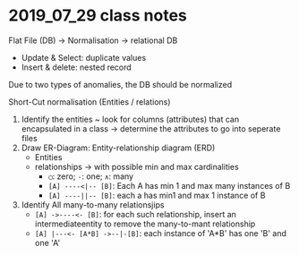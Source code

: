 # 2019_07_29 class notes

Flat File (DB) -> Normalisation -> relational DB

* Update & Select: duplicate values
* Insert & delete: nested record

Due to two types of anomalies, the DB should be normalized

Short-Cut normalisation (Entities / relations)

1. Identify the entities ~ look for columns (attributes) that can encapsulated in a class -> determine the attributes to go into seperate files
2. Draw ER-Diagram: Entity-relationship diagram (ERD)
    * Entities
    * relationships -> with possible min and max cardinalities
        * `◯`: zero; `-`: one; `∧`: many
        * `[A] ----<|-- [B]`: Each A has min 1 and max many instances of B
        * `[A] ----||-- [B]`: each a has min1 and max 1 instance of B
3. Identify All many-to-many relationsjips
    * `[A] ->----<- [B]`: for each such relationship, insert an intermediateentity to remove the many-to-mant relationship
    * `[A] |---<- [A*B] ->--|-[B]`: each instance of 'A*B' has one 'B' and one 'A'
